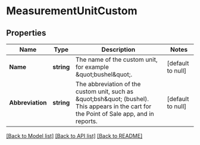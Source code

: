 # MeasurementUnitCustom

## Properties

 Name             | Type       | Description                                                                                                                                  | Notes             
------------------|------------|----------------------------------------------------------------------------------------------------------------------------------------------|-------------------
 **Name**         | **string** | The name of the custom unit, for example \&quot;bushel\&quot;.                                                                               | [default to null] 
 **Abbreviation** | **string** | The abbreviation of the custom unit, such as \&quot;bsh\&quot; (bushel). This appears in the cart for the Point of Sale app, and in reports. | [default to null] 

[[Back to Model list]](../README.md#documentation-for-models) [[Back to API list]](../README.md#documentation-for-api-endpoints) [[Back to README]](../README.md)

